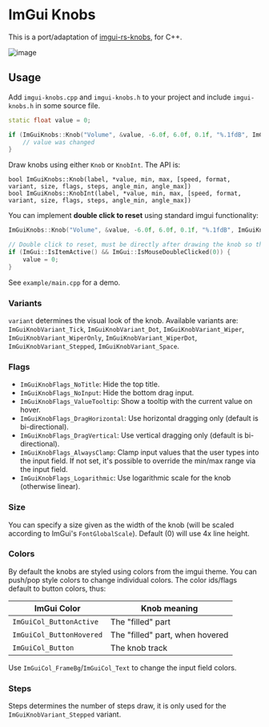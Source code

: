 # ImGui Knobs
This is a port/adaptation of [imgui-rs-knobs](https://github.com/DGriffin91/imgui-rs-knobs), for C++.

![image](https://user-images.githubusercontent.com/956928/164050142-96a8dde4-7d2e-43e4-9afe-14ab48eac243.png)

## Usage
Add `imgui-knobs.cpp` and `imgui-knobs.h` to your project and include `imgui-knobs.h` in some source file.


```cpp
static float value = 0;

if (ImGuiKnobs::Knob("Volume", &value, -6.0f, 6.0f, 0.1f, "%.1fdB", ImGuiKnobs::Variant::Tick)) {
    // value was changed
}
```

Draw knobs using either `Knob` or `KnobInt`. The API is:

```
bool ImGuiKnobs::Knob(label, *value, min, max, [speed, format, variant, size, flags, steps, angle_min, angle_max])
bool ImGuiKnobs::KnobInt(label, *value, min, max, [speed, format, variant, size, flags, steps, angle_min, angle_max])
```

You can implement **double click to reset** using standard imgui functionality:

```cpp
ImGuiKnobs::Knob("Volume", &value, -6.0f, 6.0f, 0.1f, "%.1fdB", ImGuiKnobs::Variant::Tick);

// Double click to reset, must be directly after drawing the knob so the right imgui "item" is used
if (ImGui::IsItemActive() && ImGui::IsMouseDoubleClicked(0)) {
    value = 0;
}
```

See `example/main.cpp` for a demo.

### Variants
`variant` determines the visual look of the knob. Available variants are: `ImGuiKnobVariant_Tick`, `ImGuiKnobVariant_Dot`, `ImGuiKnobVariant_Wiper`, `ImGuiKnobVariant_WiperOnly`, `ImGuiKnobVariant_WiperDot`, `ImGuiKnobVariant_Stepped`, `ImGuiKnobVariant_Space`.

### Flags
 - `ImGuiKnobFlags_NoTitle`: Hide the top title.
 - `ImGuiKnobFlags_NoInput`: Hide the bottom drag input.
 - `ImGuiKnobFlags_ValueTooltip`: Show a tooltip with the current value on hover.
 - `ImGuiKnobFlags_DragHorizontal`: Use horizontal dragging only (default is bi-directional).
 - `ImGuiKnobFlags_DragVertical`: Use vertical dragging only (default is bi-directional).
 - `ImGuiKnobFlags_AlwaysClamp`: Clamp input values that the user types into the input field. If not set, it's possible to override the min/max range via the input field.
 - `ImGuiKnobFlags_Logarithmic`: Use logarithmic scale for the knob (otherwise linear).

### Size
You can specify a size given as the width of the knob (will be scaled according to ImGui's `FontGlobalScale`). Default (0) will use 4x line height.

### Colors
By default the knobs are styled using colors from the imgui theme. You can push/pop style colors to change individual colors. The color ids/flags default to button colors, thus:

| ImGui Color | Knob meaning |
|---|---|
| `ImGuiCol_ButtonActive` | The "filled" part |
| `ImGuiCol_ButtonHovered` | The "filled" part, when hovered |
| `ImGuiCol_Button` | The knob track |

Use `ImGuiCol_FrameBg`/`ImGuiCol_Text` to change the input field colors.

### Steps
Steps determines the number of steps draw, it is only used for the `ImGuiKnobVariant_Stepped` variant.
